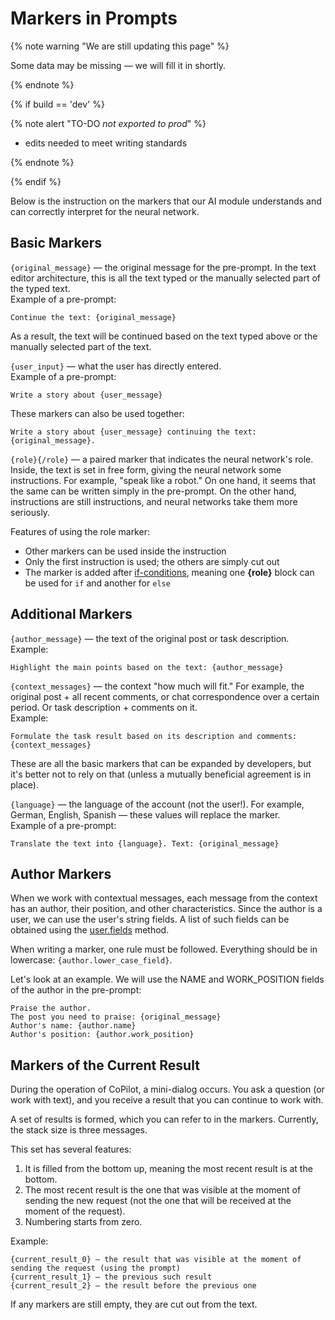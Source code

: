 # Markers in Prompts

{% note warning "We are still updating this page" %}

Some data may be missing — we will fill it in shortly.

{% endnote %}

{% if build == 'dev' %}

{% note alert "TO-DO _not exported to prod_" %}

- edits needed to meet writing standards

{% endnote %}

{% endif %}

Below is the instruction on the markers that our AI module understands and can correctly interpret for the neural network.

## Basic Markers

`{original_message}` — the original message for the pre-prompt. In the text editor architecture, this is all the text typed or the manually selected part of the typed text.  
Example of a pre-prompt:

```
Continue the text: {original_message}
```
As a result, the text will be continued based on the text typed above or the manually selected part of the text.

`{user_input}` — what the user has directly entered.  
Example of a pre-prompt:

```
Write a story about {user_message}
```

These markers can also be used together:  
```
Write a story about {user_message} continuing the text: {original_message}.
```

`{role}{/role}` — a paired marker that indicates the neural network's role. Inside, the text is set in free form, giving the neural network some instructions. For example, "speak like a robot." On one hand, it seems that the same can be written simply in the pre-prompt. On the other hand, instructions are still instructions, and neural networks take them more seriously.

Features of using the role marker:
- Other markers can be used inside the instruction
- Only the first instruction is used; the others are simply cut out
- The marker is added after [if-conditions](./conditions.md), meaning one **{role}** block can be used for `if` and another for `else`

## Additional Markers

`{author_message}` — the text of the original post or task description.  
Example:

```
Highlight the main points based on the text: {author_message}
```

`{context_messages}` — the context "how much will fit." For example, the original post + all recent comments, or chat correspondence over a certain period. Or task description + comments on it.  
Example:

```
Formulate the task result based on its description and comments: {context_messages}
```

These are all the basic markers that can be expanded by developers, but it's better not to rely on that (unless a mutually beneficial agreement is in place).

`{language}` — the language of the account (not the user!). For example, German, English, Spanish — these values will replace the marker.  
Example of a pre-prompt:
```
Translate the text into {language}. Text: {original_message}
```

## Author Markers

When we work with contextual messages, each message from the context has an author, their position, and other characteristics. Since the author is a user, we can use the user's string fields. A list of such fields can be obtained using the [user.fields](../../user/user-fields.md) method.

When writing a marker, one rule must be followed. Everything should be in lowercase: `{author.lower_case_field}`.

Let's look at an example. We will use the NAME and WORK_POSITION fields of the author in the pre-prompt:  
```
Praise the author.  
The post you need to praise: {original_message}  
Author's name: {author.name}  
Author's position: {author.work_position}
```

## Markers of the Current Result

During the operation of CoPilot, a mini-dialog occurs. You ask a question (or work with text), and you receive a result that you can continue to work with.

A set of results is formed, which you can refer to in the markers. Currently, the stack size is three messages.

This set has several features:
1. It is filled from the bottom up, meaning the most recent result is at the bottom.
2. The most recent result is the one that was visible at the moment of sending the new request (not the one that will be received at the moment of the request).
3. Numbering starts from zero.

Example:

```
{current_result_0} — the result that was visible at the moment of sending the request (using the prompt)  
{current_result_1} — the previous such result  
{current_result_2} — the result before the previous one  
```

If any markers are still empty, they are cut out from the text.